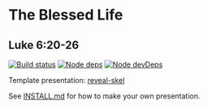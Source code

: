 # The Blessed Life
## Luke 6:20-26

[![Build status](https://api.travis-ci.org/sermons/blessed.svg)](https://travis-ci.org/github/sermons/blessed)
[![Node deps](https://david-dm.org/sermons/blessed.svg)](https://david-dm.org/sermons/blessed)
[![Node devDeps](https://david-dm.org/sermons/blessed/dev-status.svg)](https://david-dm.org/sermons/blessed?type=dev)

Template presentation: [reveal-skel](https://github.com/sermons/reveal-skel)

See [INSTALL.md](INSTALL.md)
for how to make your own presentation.
